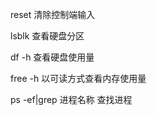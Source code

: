 reset                     清除控制端输入

lsblk                     查看硬盘分区

df -h                    查看硬盘使用量

free -h                   以可读方式查看内存使用量

ps -ef|grep 进程名称       查找进程          
